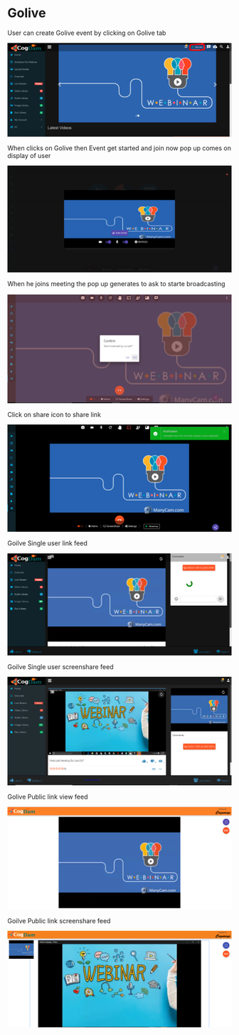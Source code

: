 # Golive

User can create Golive event by clicking on Golive tab 

![](.gitbook/assets/image%20%2839%29.png)

When clicks on Golive then Event get started and join now pop up comes on display of user

![](.gitbook/assets/image%20%28201%29.png)

When he joins meeting the pop up generates to ask to starte broadcasting 

![](.gitbook/assets/image%20%2836%29.png)

Click on share icon to share  link

![](.gitbook/assets/image%20%2816%29.png)

Goilve Single user link feed

![](.gitbook/assets/image%20%28136%29.png)

Goilve Single user screenshare feed

![](.gitbook/assets/microsoftteams-image-3.png)

Golive Public link view feed

![](.gitbook/assets/image%20%28148%29.png)

Goilve Public link screenshare feed

![](.gitbook/assets/microsoftteams-image-4.png)











